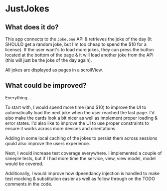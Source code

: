 # JustJokes


## What does it do?
This app connects to the `Joke.one` API & retrieves the joke of the day (It SHOULD get a random joke, but I'm too cheap to spend the $10 for a license).
If the user want's to load more jokes, they can press the button located at the bottom of the page & it will load another joke from the API (this will just be the joke of the day again).

All jokes are displayed as pages in a scrollView.

## What could be improved?
Everything...

To start with, I would spend more time (and $10) to improve the UI to automatically load the next joke when the user reached the last page. I'd also make the cards look a bit nicer as well as implement proper loading & error states. I'd also like to improve the UI to use proper constraints to ensure it works across more devices and orientations.

Adding in some local caching of the jokes to persist them across sessions qould also improve the users experience.

Next, I would increase test coverage everywhere. I implemented a couple of simeple tests, but if I had more time the service, view, view model, model would be covered.

Additionally, I would improve how dpeendancy injection is handled to make test mocking & substitution easier as well as follow through on the TODO comments in the code.


